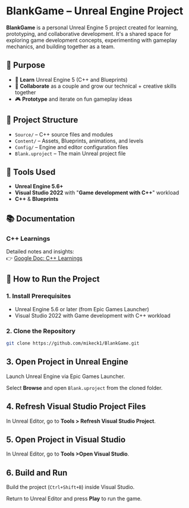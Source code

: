 # BlankGame – Unreal Engine Project

**BlankGame** is a personal Unreal Engine 5 project created for learning, prototyping, and collaborative development. It's a shared space for exploring game development concepts, experimenting with gameplay mechanics, and building together as a team.

## 🎯 Purpose

- 🧠 **Learn** Unreal Engine 5 (C++ and Blueprints)  
- 🤝 **Collaborate** as a couple and grow our technical + creative skills together  
- 🎮 **Prototype** and iterate on fun gameplay ideas  

## 📁 Project Structure

- `Source/` – C++ source files and modules  
- `Content/` – Assets, Blueprints, animations, and levels  
- `Config/` – Engine and editor configuration files  
- `Blank.uproject` – The main Unreal project file  

## 🧰 Tools Used

- **Unreal Engine 5.6+**  
- **Visual Studio 2022** with "**Game development with C++**" workload  
- **C++** & **Blueprints**  

## 📚 Documentation

### C++ Learnings  
Detailed notes and insights:  
👉 [Google Doc: C++ Learnings](https://docs.google.com/document/d/1V4qlwN3wRUsuHRimZAbfmi3WwCbZEOB0DsvNSh0Tk6g/edit?usp=sharing)

## 🚀 How to Run the Project

### 1. Install Prerequisites

- Unreal Engine 5.6 or later (from Epic Games Launcher)  
- Visual Studio 2022 with Game development with C++ workload  

### 2. Clone the Repository

```bash
git clone https://github.com/mikeck1/BlankGame.git
```

## 3. Open Project in Unreal Engine  
Launch Unreal Engine via Epic Games Launcher.

Select **Browse** and open `Blank.uproject` from the cloned folder.

## 4. Refresh Visual Studio Project Files  
In Unreal Editor, go to **Tools > Refresh Visual Studio Project**.

## 5. Open Project in Visual Studio  
In Unreal Editor, go to **Tools >Open Visual Studio**.

## 6. Build and Run  
Build the project (`Ctrl+Shift+B`) inside Visual Studio.

Return to Unreal Editor and press **Play** to run the game.
